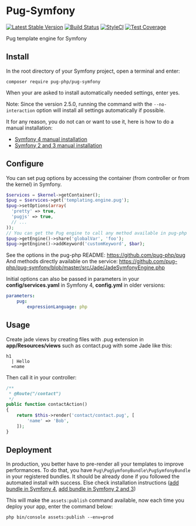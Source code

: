 # Pug-Symfony
[![Latest Stable Version](https://poser.pugx.org/pug-php/pug-symfony/v/stable.png)](https://packagist.org/packages/pug-php/pug-symfony)
[![Build Status](https://travis-ci.org/pug-php/pug-symfony.svg?branch=master)](https://travis-ci.org/pug-php/pug-symfony)
[![StyleCI](https://styleci.io/repos/61784988/shield?style=flat)](https://styleci.io/repos/61784988)
[![Test Coverage](https://codeclimate.com/github/pug-php/pug-symfony/badges/coverage.svg)](https://codecov.io/github/pug-php/pug-symfony?branch=master)

Pug template engine for Symfony

## Install

In the root directory of your Symfony project, open a terminal and enter:
```shell
composer require pug-php/pug-symfony
```
When your are asked to install automatically needed settings, enter yes.

Note: Since the version 2.5.0, running the command with the `--no-interaction`
option will install all settings automatically if possible.

It for any reason, you do not can or want to use it, here is how to do
a manual installation:

- [Symfony 4 manual installation](https://github.com/pug-php/pug-symfony/wiki/Symfony-4-manual-installation)
- [Symfony 2 and 3 manual installation](https://github.com/pug-php/pug-symfony/wiki/Symfony-2-and-3-manual-installation)

## Configure

You can set pug options by accessing the container (from controller or from the kernel) in Symfony.
```php
$services = $kernel->getContainer();
$pug = $services->get('templating.engine.pug');
$pug->setOptions(array(
  'pretty' => true,
  'pugjs' => true,
  // ...
));
// You can get the Pug engine to call any method available in pug-php
$pug->getEngine()->share('globalVar', 'foo');
$pug->getEngine()->addKeyword('customKeyword', $bar);
```
See the options in the pug-php README: https://github.com/pug-php/pug
And methods directly available on the service: https://github.com/pug-php/pug-symfony/blob/master/src/Jade/JadeSymfonyEngine.php

Initial options can also be passed in parameters in your **config/services.yaml** in Symfony 4,
**config.yml** in older versions:
```yaml
parameters:
    pug:
        expressionLanguage: php
```

## Usage

Create jade views by creating files with .pug extension
in **app/Resources/views** such as contact.pug with
some Jade like this:
```pug
h1
  | Hello
  =name
```
Then call it in your controller:
```php
/**
 * @Route("/contact")
 */
public function contactAction()
{
    return $this->render('contact/contact.pug', [
        'name' => 'Bob',
    ]);
}
```

## Deployment

In production, you better have to pre-render all your templates to improve performances. To do that, you have
`Pug\PugSymfonyBundle\PugSymfonyBundle` in your registered bundles. It should be already done if you
followed the automated install with success. Else check installation instructions ([add bundle in Symfony 4](https://github.com/pug-php/pug-symfony/wiki/Symfony-4-manual-installation#configbundlesphp),
[add bundle in Symfony 2 and 3](https://github.com/pug-php/pug-symfony/wiki/Symfony-2-and-3-manual-installation#appappkenelphp))

This will make the `assets:publish` command available, now each time you deploy your app, enter the command below:
```shell
php bin/console assets:publish --env=prod
```
